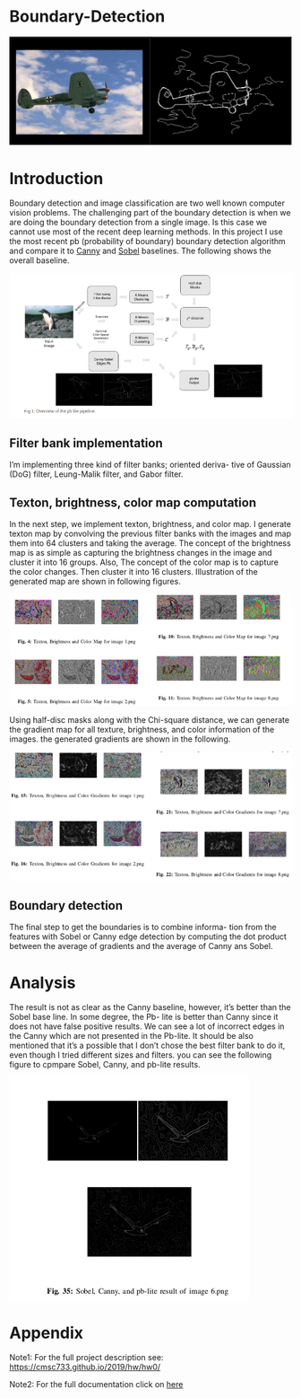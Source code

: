 # Boundary-Detection


![Repo List](fig0.png)

# Introduction

Boundary detection and image classification are two well
known computer vision problems. The challenging part of
the boundary detection is when we are doing the boundary
detection from a single image. Is this case we cannot use most
of the recent deep learning methods. In this project I use the most recent
pb (probability of boundary) boundary detection algorithm and compare it to [Canny](https://ieeexplore.ieee.org/document/4767851) and [Sobel](https://en.wikipedia.org/wiki/Sobel_operator) baselines. The following shows the overall baseline.

![Repo List](fig1.png)

## Filter bank implementation
I’m implementing three kind of filter banks; oriented deriva-
tive of Gaussian (DoG) filter, Leung-Malik filter, and Gabor
filter.


## Texton, brightness, color map computation
In the next step, we implement texton, brightness, and color
map. I generate texton map by convolving the previous filter
banks with the images and map them into 64 clusters and
taking the average. The concept of the brightness map is as
simple as capturing the brightness changes in the image and
cluster it into 16 groups. Also, The concept of the color map
is to capture the color changes. Then cluster it into 16 clusters.
Illustration of the generated map are shown in following figures.

![Repo List](fig2.png)

Using half-disc masks along with the Chi-square
distance, we can generate the gradient map for all texture,
brightness, and color information of the images. the generated
gradients are shown in the following.

![Repo List](fig3.png)

## Boundary detection
The final step to get the boundaries is to combine informa-
tion from the features with Sobel or Canny edge detection by
computing the dot product between the average of gradients
and the average of Canny ans Sobel.

# Analysis

The result is not as clear as the Canny baseline, however,
it’s better than the Sobel base line. In some degree, the Pb-
lite is better than Canny since it does not have false positive
results. We can see a lot of incorrect edges in the Canny which
are not presented in the Pb-lite. It should be also mentioned
that it’s a possible that I don’t chose the best filter bank to do
it, even though I tried different sizes and filters. you can see the following
figure to cpmpare Sobel, Canny, and pb-lite results.

![Repo List](fig4.png)


# Appendix

Note1: For the full project description see: https://cmsc733.github.io/2019/hw/hw0/

Note2: For the full documentation click on [here]()
